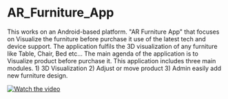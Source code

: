# AR_Furniture_App

This works on an Android-based platform. "AR Furniture App" that focuses on Visualize the furniture before purchase it use of the latest tech and device support. The application fulfils the 3D visualization of any furniture like Table, Chair, Bed etc… The main agenda of the application is to Visualize product before purchase it.  This application includes three main modules. 1) 3D Visualization  2) Adjust or move product 3) Admin easily add new furniture design.

[![Watch the video](https://img.youtu.be/JIKXt7rQke8/maxresdefault.jpg)](https://youtu.be/JIKXt7rQke8)
